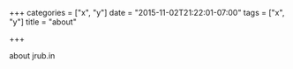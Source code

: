 +++
categories = ["x", "y"]
date = "2015-11-02T21:22:01-07:00"
tags = ["x", "y"]
title = "about"

+++

about jrub.in
